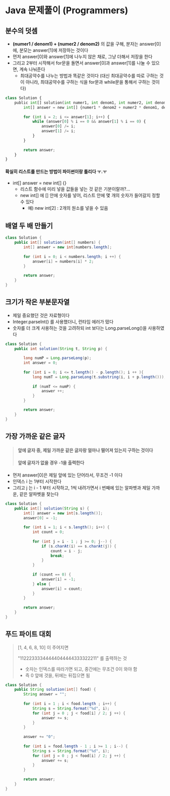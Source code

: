 # Java 문제풀이 (Programmers)





## 분수의 덧셈

- **(numer1 / denom1) + (numer2 / denom2)** 의 값을 구해, 분자는 answer[0]에, 분모는 answer[1]에 저장하는 것이다
- 먼저 answer[0]와 answer[1]에 나누지 않은 채로, 그냥 더해서 저장을 한다
- 그리고 2부터 시작해서 for문을 돌면서 answer[0]과 answer[1]를 나눌 수 있으면, 계속 나눠준다
  - 최대공약수를 나누는 방법과 똑같은 것이다 (대신 최대공약수를 따로 구하는 것이 아니라, 최대공약수를 구하는 식을 for문과 while문을 통해서 구하는 것이다)

```python
class Solution {
    public int[] solution(int numer1, int denom1, int numer2, int denom2) {
        int[] answer = new int[] {numer1 * denom2 + numer2 * denom1, denom1 * denom2};
        
        for (int i = 2; i <= answer[1]; i++) {
            while (answer[0] % i == 0 && answer[1] % i == 0) {
                answer[0] /= i;
                answer[1] /= i;
            }
        }
        
        return answer;
    }
}
```



#### 확실히 리스트를 만드는 방법이 파이썬이랑 틀리다 ㅜ.ㅜ

- int[] answer = new int[] {}
  - 리스트 함수에 미리 넣을 값들을 넣는 것 같은 기분이랄까?...
  - new int[] 에 [] 안에 숫자를 넣어, 리스트 안에 몇 개의 숫자가 들어갈지 정할 수 있다
    - 예) new int[2]  : 2개의 원소를 넣을 수 있음





## 배열 두 배 만들기

```java
class Solution {
    public int[] solution(int[] numbers) {
        int[] answer = new int[numbers.length];
            
        for (int i = 0; i < numbers.length; i ++) {
            answer[i] = numbers[i] * 2;
        }
        
        return answer;
    }
}
```





## 크기가 작은 부분문자열

- 제일 중요했던 것은 자료형이다
- Integer.parseInt() 를 사용했더니, 런타임 에러가 떴다
- 숫자를 더 크게 사용하는 것을 고려하되 int 보다는 Long.parseLong()을 사용하였다

```java
class Solution {
    public int solution(String t, String p) {
        
        long numP = Long.parseLong(p);
        int answer = 0;
        
        for (int i = 0; i <= t.length() - p.length(); i ++ ){
            long numT = Long.parseLong(t.substring(i, i + p.length()));
            
            if (numT <= numP) {
                answer ++;
            }
        }

        return answer;
    }
}
```







## 가장 가까운 같은 글자

> #### 앞에 글자 중, 제일 가까운 같은 글자랑 얼마나 떨어져 있는지 구하는 것이다
>
> #### 앞에 글자가 없을 경우 -1을 출력한다



- 먼저 answer[0]은 제일 앞에 있는 단어라서, 무조건 -1 이다
- 인덱스 i 는 1부터 시작한다
- 그리고 j 는 i - 1 부터 시작하고, 1씩 내려가면서 i 번째에 있는 알파벳과 제일 가까운, 같은 알파벳을 찾는다

```java
class Solution {
    public int[] solution(String s) {
        int[] answer = new int[s.length()];
        answer[0] = -1;
        
        for (int i = 1; i < s.length(); i++) {
            int count = 0;
            
            for (int j = i - 1 ; j >= 0; j--) {
                if (s.charAt(i) == s.charAt(j)) {
                    count = i - j;
                    break;
                }
            }
            
            if (count == 0) {
                answer[i] = -1;
            } else {
                answer[i] = count;
            }
        }
        
        return answer;
    }
}
```







## 푸드 파이트 대회

> [1, 4, 6, 8, 10] 이 주어지면
>
> "11222333344444044444333322211" 를 출력하는 것
>
> - 숫자는 인덱스를 따라가면 되고, 중간에는 무조건 0이 와야 함
> - 즉 0 앞에 것을, 뒤에는 뒤집으면 됨



```java
class Solution {
    public String solution(int[] food) {
        String answer = "";
        
        for (int i = 1 ; i < food.length ; i++) {
            String s = String.format("%d", i);
            for (int j = 0 ; j < food[i] / 2; j ++) {
                answer += s;   
            }
        }
        
        answer += "0";
        
        for (int i = food.length - 1 ; i >= 1 ; i--) {
            String s = String.format("%d", i);
            for (int j = 0 ; j < food[i] / 2; j ++) {
                answer += s;   
            }
        }
        
        return answer;
    }
}
```

